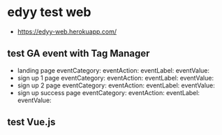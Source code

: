 # edyy test web
* https://edyy-web.herokuapp.com/

## test GA event with Tag Manager
* landing page
  eventCategory:
  eventAction:
  eventLabel:
  eventValue:
* sign up 1 page
  eventCategory:
  eventAction:
  eventLabel:
  eventValue:
* sign up 2 page
  eventCategory:
  eventAction:
  eventLabel:
  eventValue:
* sign up success page
  eventCategory:
  eventAction:
  eventLabel:
  eventValue:

## test Vue.js
